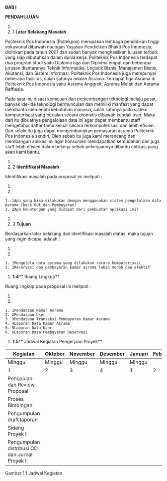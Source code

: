 **BAB I**

**PENDAHULUAN**

1.
  1. 1 **Latar Belakang Masalah**

Politeknik Pos Indonesia (Poltekpos) merupakan lembaga pendidikan tinggi vokasional dibawah naungan Yayasan Pendidikan Bhakti Pos Indonesia, didirikan pada tahun 2001 dan sudah banyak menghasilkan lulusan terbaik yang siap dibutuhkan dalam dunia kerja. Politeknik Pos Indonesia terdapat dua program studi yaitu Diploma tiga dan Diploma empat dan beberapa jurusan diantaranya Teknik Informatika, Logistik Bisnis, Manajemen Bisnis, Akutansi, dan Sistem Informasi. Politeknik Pos Indonesia juga mempunyai beberapa fasilitas, salah satunya adalah Asrama. Terdapat tiga Asrama di Politeknik Pos Indonesia yaitu Asrama Anggrek, Asrama Melati dan Asrama Rafflesia.

Pada saat ini, disaat kemajuan dan perkembangan teknologi melaju pesat, banyak ide-ide teknologi bermunculan dan memiliki manfaat yang dapat membantu memenuhi kebutuhan manusia, salah satunya yaitu sistem komputerisasi yang berjalan secara otomatis dibawah kendali user. Maka dari itu dibuatnya pengelolaan data ini agar dapat membantu staff mengetahui daftar tamu keluar secara terkomputerisasi dan lebih efisien. Dan selain itu juga dapat mengembangkan pemasaran asrama Politeknik Pos Indonesia sendiri. Oleh sebab itu juga kami merancang dan membangun aplikasi ini agar konsumen mendapatkan kemudahan dan juga staff lebih efisien dalam bekerja sebab pekerjaannya dibantu aplikasi yang akan kami bantu.

1.
  1. 2 **Identifikasi Masalah**

Identifikasi masalah pada proposal ini meliputi :

1.
  1.
    1. 1Apa yang bisa dilakukan dengan menggunakan sistem pengelolaan data Asrama Check Out dan Pembayaran?
    2. 2Apa keuntungan yang didapat dari pembuatan aplikasi ini?





1.
  1. 3 **Tujuan**

Berdasarkan latar belakang dan identifikasi masalah diatas, maka tujuan yang ingin dicapai adalah :

1.
  1.
    1. 1Mengelola data asrama yang dilakukan secara komputerisasi
    2. 2Reservasi dan pembayaran kamar asrama lebih mudah dan efektif

1. **1.4**** Ruang Lingkup**

Ruang lingkup pada proposal ini meliputi :

1.
  1.
    1. 1Pendataan Kamar Asrama
    2. 2Pendataan User
    3. 3Pendataan Transaksi Pembayaran Kamar Asrama
    4. 4Laporan Data Kamar Asrama
    5. 5Laporan Data User
    6. 6Laporan Data Pembayaran Reservasi

1. **1.5**** Jadwal Kegiatan Pengerjaan Proyek**

| Kegiatan | Oktober | November | Desember | Januari | Februari |
| --- | --- | --- | --- | --- | --- |
| Minggu | Minggu | Minggu | Minggu | Minggu |
| 1 | 2 | 3 | 4 | 1 | 2 | 3 | 4 | 1 | 2 | 3 | 4 | 1 | 2 | 3 | 4 | 1 | 2 | 3 | 4 |
| Pengajuan dan Review Proposal | | | | | | | | | | | | | | | | | | | | |
| Proses Bimbingan | | | | | | | | | | | | | | | | | | | | |
| Pengumpulan draft laporan | | | | | | | | | | | | | | | | | | | | |
| Sidang Proyek I | | | | | | | | | | | | | | | | | | | | |
| Pengumpulan distribusi CD dan Jurnal Proyek I | | | | | | | | | | | | | | | | | | | | |

Gambar 1.1 Jadwal Kegiatan
